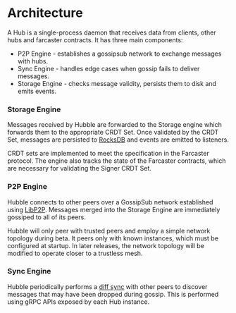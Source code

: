 # Architecture

A Hub is a single-process daemon that receives data from clients, other hubs and farcaster contracts. It has three main components:

- P2P Engine - establishes a gossipsub network to exchange messages with hubs.
- Sync Engine - handles edge cases when gossip fails to deliver messages.
- Storage Engine - checks message validity, persists them to disk and emits events.

### Storage Engine

Messages received by Hubble are forwarded to the Storage engine which forwards them to the appropriate CRDT Set. Once validated by the CRDT Set, messages are persisted to [RocksDB](https://github.com/facebook/rocksdb) and events are emitted to listeners.


CRDT sets are implemented to meet the specification in the Farcaster protocol. The engine also tracks the state of the Farcaster contracts, which are necessary for validating the Signer CRDT Set.

### P2P Engine

Hubble connects to other peers over a GossipSub network established using [LibP2P](https://github.com/libp2p/libp2p). Messages merged into the Storage Engine are immediately gossiped to all of its peers.

Hubble will only peer with trusted peers and employ a simple network topology during beta. It peers only with known instances, which must be configured at startup. In later releases, the network topology will be modified to operate closer to a trustless mesh.

### Sync Engine

Hubble periodically performs a [diff sync](https://github.com/farcasterxyz/protocol#41-synchronization) with other peers to discover messages that may have been dropped during gossip. This is performed using gRPC APIs exposed by each Hub instance.

